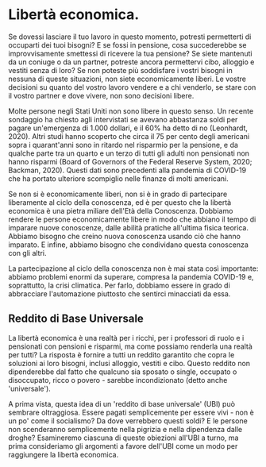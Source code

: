 # Libertà economica.

Se dovessi lasciare il tuo lavoro in questo momento, potresti permetterti di occuparti dei tuoi bisogni? E se fossi in pensione, cosa succederebbe se improvvisamente smettessi di ricevere la tua pensione? Se siete mantenuti da un coniuge o da un partner, potreste ancora permettervi cibo, alloggio e vestiti senza di loro? Se non poteste più soddisfare i vostri bisogni in nessuna di queste situazioni, non siete economicamente liberi. Le vostre decisioni su quanto del vostro lavoro vendere e a chi venderlo, se stare con il vostro partner e dove vivere, non sono decisioni libere.

Molte persone negli Stati Uniti non sono libere in questo senso. Un recente sondaggio ha chiesto agli intervistati se avevano abbastanza soldi per pagare un'emergenza di 1.000 dollari, e il 60% ha detto di no (Leonhardt, 2020). Altri studi hanno scoperto che circa il 75 per cento degli americani sopra i quarant'anni sono in ritardo nel risparmio per la pensione, e da qualche parte tra un quarto e un terzo di tutti gli adulti non pensionati non hanno risparmi (Board of Governors of the Federal Reserve System, 2020; Backman, 2020). Questi dati sono precedenti alla pandemia di COVID-19 che ha portato ulteriore scompiglio nelle finanze di molti americani.

Se non si è economicamente liberi, non si è in grado di partecipare liberamente al ciclo della conoscenza, ed è per questo che la libertà economica è una pietra miliare dell'Età della Conoscenza. Dobbiamo rendere le persone economicamente libere in modo che abbiano il tempo di imparare nuove conoscenze, dalle abilità pratiche all'ultima fisica teorica. Abbiamo bisogno che creino nuova conoscenza usando ciò che hanno imparato. E infine, abbiamo bisogno che condividano questa conoscenza con gli altri. 

La partecipazione al ciclo della conoscenza non è mai stata così importante: abbiamo problemi enormi da superare, compresa la pandemia COVID-19 e, soprattutto, la crisi climatica. Per farlo, dobbiamo essere in grado di abbracciare l'automazione piuttosto che sentirci minacciati da essa.

## Reddito di Base Universale

La libertà economica è una realtà per i ricchi, per i professori di ruolo e i pensionati con pensioni e risparmi, ma come possiamo renderla una realtà per tutti? La risposta è fornire a tutti un reddito garantito che copra le soluzioni ai loro bisogni, inclusi alloggio, vestiti e cibo. Questo reddito non dipenderebbe dal fatto che qualcuno sia sposato o single, occupato o disoccupato, ricco o povero - sarebbe incondizionato (detto anche 'universale').
 
A prima vista, questa idea di un 'reddito di base universale' (UBI) può sembrare oltraggiosa. Essere pagati semplicemente per essere vivi - non è un po' come il socialismo? Da dove verrebbero questi soldi? E le persone non scenderanno semplicemente nella pigrizia e nella dipendenza dalle droghe? Esamineremo ciascuna di queste obiezioni all'UBI a turno, ma prima consideriamo gli argomenti a favore dell'UBI come un modo per raggiungere la libertà economica. 


